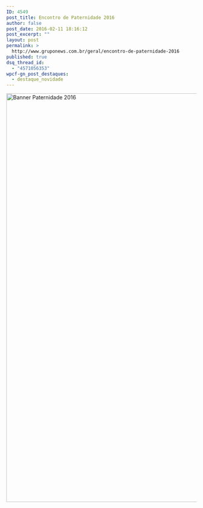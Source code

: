 ```yaml
---
ID: 4549
post_title: Encontro de Paternidade 2016
author: false
post_date: 2016-02-11 18:16:12
post_excerpt: ""
layout: post
permalink: >
  http://www.gruponews.com.br/geral/encontro-de-paternidade-2016
published: true
dsq_thread_id:
  - "4571056353"
wpcf-gn_post_destaques:
  - destaque_novidade
---
```

<a href="http://www.gruponews.com.br/site/wp-content/uploads/2016/02/banner-paternidade-2016.jpg" rel="attachment wp-att-4548"><img class="aligncenter size-full wp-image-4548" src="http://www.gruponews.com.br/site/wp-content/uploads/2016/02/banner-paternidade-2016.jpg" alt="Banner Paternidade 2016" width="1920" height="1080" /></a>